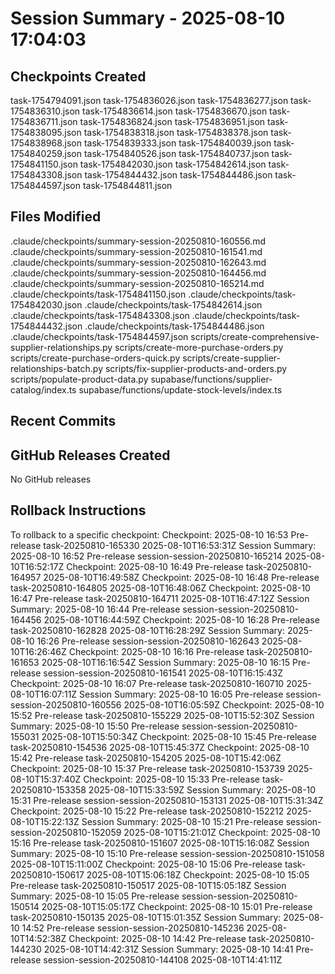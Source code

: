 # Session Summary - 2025-08-10 17:04:03

## Checkpoints Created
task-1754794091.json
task-1754836026.json
task-1754836277.json
task-1754836310.json
task-1754836614.json
task-1754836670.json
task-1754836711.json
task-1754836824.json
task-1754836951.json
task-1754838095.json
task-1754838318.json
task-1754838378.json
task-1754838968.json
task-1754839333.json
task-1754840039.json
task-1754840259.json
task-1754840526.json
task-1754840737.json
task-1754841150.json
task-1754842030.json
task-1754842614.json
task-1754843308.json
task-1754844432.json
task-1754844486.json
task-1754844597.json
task-1754844811.json

## Files Modified
.claude/checkpoints/summary-session-20250810-160556.md
.claude/checkpoints/summary-session-20250810-161541.md
.claude/checkpoints/summary-session-20250810-162643.md
.claude/checkpoints/summary-session-20250810-164456.md
.claude/checkpoints/summary-session-20250810-165214.md
.claude/checkpoints/task-1754841150.json
.claude/checkpoints/task-1754842030.json
.claude/checkpoints/task-1754842614.json
.claude/checkpoints/task-1754843308.json
.claude/checkpoints/task-1754844432.json
.claude/checkpoints/task-1754844486.json
.claude/checkpoints/task-1754844597.json
scripts/create-comprehensive-supplier-relationships.py
scripts/create-more-purchase-orders.py
scripts/create-purchase-orders-quick.py
scripts/create-supplier-relationships-batch.py
scripts/fix-supplier-products-and-orders.py
scripts/populate-product-data.py
supabase/functions/supplier-catalog/index.ts
supabase/functions/update-stock-levels/index.ts

## Recent Commits


## GitHub Releases Created
No GitHub releases

## Rollback Instructions
To rollback to a specific checkpoint:
Checkpoint: 2025-08-10 16:53	Pre-release	task-20250810-165330	2025-08-10T16:53:31Z
Session Summary: 2025-08-10 16:52	Pre-release	session-session-20250810-165214	2025-08-10T16:52:17Z
Checkpoint: 2025-08-10 16:49	Pre-release	task-20250810-164957	2025-08-10T16:49:58Z
Checkpoint: 2025-08-10 16:48	Pre-release	task-20250810-164805	2025-08-10T16:48:06Z
Checkpoint: 2025-08-10 16:47	Pre-release	task-20250810-164711	2025-08-10T16:47:12Z
Session Summary: 2025-08-10 16:44	Pre-release	session-session-20250810-164456	2025-08-10T16:44:59Z
Checkpoint: 2025-08-10 16:28	Pre-release	task-20250810-162828	2025-08-10T16:28:29Z
Session Summary: 2025-08-10 16:26	Pre-release	session-session-20250810-162643	2025-08-10T16:26:46Z
Checkpoint: 2025-08-10 16:16	Pre-release	task-20250810-161653	2025-08-10T16:16:54Z
Session Summary: 2025-08-10 16:15	Pre-release	session-session-20250810-161541	2025-08-10T16:15:43Z
Checkpoint: 2025-08-10 16:07	Pre-release	task-20250810-160710	2025-08-10T16:07:11Z
Session Summary: 2025-08-10 16:05	Pre-release	session-session-20250810-160556	2025-08-10T16:05:59Z
Checkpoint: 2025-08-10 15:52	Pre-release	task-20250810-155229	2025-08-10T15:52:30Z
Session Summary: 2025-08-10 15:50	Pre-release	session-session-20250810-155031	2025-08-10T15:50:34Z
Checkpoint: 2025-08-10 15:45	Pre-release	task-20250810-154536	2025-08-10T15:45:37Z
Checkpoint: 2025-08-10 15:42	Pre-release	task-20250810-154205	2025-08-10T15:42:06Z
Checkpoint: 2025-08-10 15:37	Pre-release	task-20250810-153739	2025-08-10T15:37:40Z
Checkpoint: 2025-08-10 15:33	Pre-release	task-20250810-153358	2025-08-10T15:33:59Z
Session Summary: 2025-08-10 15:31	Pre-release	session-session-20250810-153131	2025-08-10T15:31:34Z
Checkpoint: 2025-08-10 15:22	Pre-release	task-20250810-152212	2025-08-10T15:22:13Z
Session Summary: 2025-08-10 15:21	Pre-release	session-session-20250810-152059	2025-08-10T15:21:01Z
Checkpoint: 2025-08-10 15:16	Pre-release	task-20250810-151607	2025-08-10T15:16:08Z
Session Summary: 2025-08-10 15:10	Pre-release	session-session-20250810-151058	2025-08-10T15:11:00Z
Checkpoint: 2025-08-10 15:06	Pre-release	task-20250810-150617	2025-08-10T15:06:18Z
Checkpoint: 2025-08-10 15:05	Pre-release	task-20250810-150517	2025-08-10T15:05:18Z
Session Summary: 2025-08-10 15:05	Pre-release	session-session-20250810-150514	2025-08-10T15:05:17Z
Checkpoint: 2025-08-10 15:01	Pre-release	task-20250810-150135	2025-08-10T15:01:35Z
Session Summary: 2025-08-10 14:52	Pre-release	session-session-20250810-145236	2025-08-10T14:52:38Z
Checkpoint: 2025-08-10 14:42	Pre-release	task-20250810-144230	2025-08-10T14:42:31Z
Session Summary: 2025-08-10 14:41	Pre-release	session-session-20250810-144108	2025-08-10T14:41:11Z
